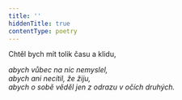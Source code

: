 ```yaml
---
title: ''
hiddenTitle: true
contentType: poetry
---
```


<section>

Chtěl bych mít tolik času a klidu,

_abych vůbec na nic nemyslel,  
abych ani necítil, že žiju,  
abych o sobě věděl jen z odrazu v očích druhých._

</section>
